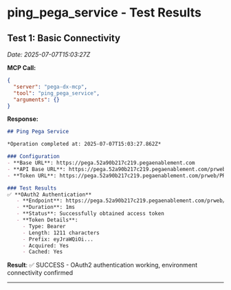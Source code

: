 # ping_pega_service - Test Results

## Test 1: Basic Connectivity
*Date: 2025-07-07T15:03:27Z*

**MCP Call:**
```json
{
  "server": "pega-dx-mcp",
  "tool": "ping_pega_service",
  "arguments": {}
}
```

**Response:**
```markdown
## Ping Pega Service

*Operation completed at: 2025-07-07T15:03:27.862Z*

### Configuration
- **Base URL**: https://pega.52a90b217c219.pegaenablement.com
- **API Base URL**: https://pega.52a90b217c219.pegaenablement.com/prweb/api/application/v2
- **Token URL**: https://pega.52a90b217c219.pegaenablement.com/prweb/PRRestService/oauth2/v1/token

### Test Results
✅ **OAuth2 Authentication**
   - **Endpoint**: https://pega.52a90b217c219.pegaenablement.com/prweb/PRRestService/oauth2/v1/token
   - **Duration**: 1ms
   - **Status**: Successfully obtained access token
   - **Token Details**:
     - Type: Bearer
     - Length: 1211 characters
     - Prefix: eyJraWQiOi...
     - Acquired: Yes
     - Cached: Yes
```

**Result**: ✅ SUCCESS - OAuth2 authentication working, environment connectivity confirmed

---
